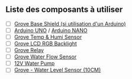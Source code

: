 <h2>Liste des composants à utiliser</h2>

- [ ] <a href="https://www.seeedstudio.com/Base-Shield-V2-p-1378.html">Grove Base Shield (si utilisation d'un Arduino)</a>
- [ ] <a href="https://www.arduino.cc/en/Main/ArduinoBoardUno">Arduino UNO</a> / <a href="https://www.arduino.cc/en/Main/ArduinoBoardNano">Arduino NANO</a>
- [ ] <a href="https://www.seeedstudio.com/Grove-Temp%26amp%3BHumi-Sensor-p-745.html">Grove Temp & Humi Sensor</a>
- [ ] <a href="https://wiki.seeedstudio.com/Grove-LCD_RGB_Backlight/">Grove LCD RGB Backlight</a>
- [ ] <a href="https://www.seeedstudio.com/Grove-Relay-p-769.html">Grove Relay</a>
- [ ] <a href="https://www.seeedstudio.com/depot/G14-Water-Flow-Sensor-p-1345.html">Grove Water Flow Sensor</a>
- [ ] <a href="https://www.seeedstudio.com/12V-DC-Water-Pump-p-1946.html">12V Water Pump</a>
- [ ] <a href="https://www.seeedstudio.com/Grove-Water-Level-Sensor-10CM-p4443.htmlqueryID=e49360cff272aa48470f4564e084ea6e&objectID=4443&indexName=bazaar_retailer_products">Grove - Water Level Sensor (10CM)</a>
